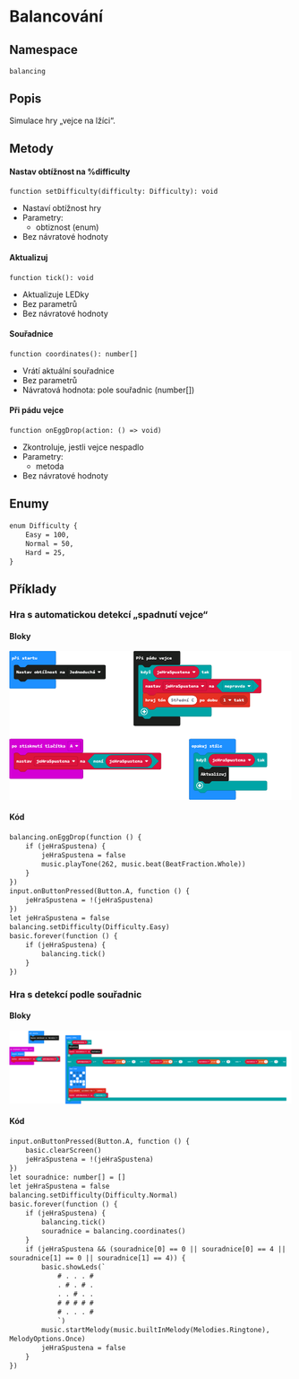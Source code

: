 # Balancování

## Namespace
```
balancing
```
## Popis
Simulace hry „vejce na lžíci“.
 
## Metody
#### Nastav obtížnost na %difficulty
```
function setDifficulty(difficulty: Difficulty): void
```
- Nastaví obtížnost hry
- Parametry:
    - obtiznost (enum)
- Bez návratové hodnoty

#### Aktualizuj
```
function tick(): void
```
- Aktualizuje LEDky
- Bez parametrů
- Bez návratové hodnoty

#### Souřadnice
```
function coordinates(): number[]
```
- Vrátí aktuální souřadnice
- Bez parametrů
- Návratová hodnota: pole souřadnic (number[])
 
#### Při pádu vejce
```
function onEggDrop(action: () => void)
```
- Zkontroluje, jestli vejce nespadlo
- Parametry:
    - metoda
- Bez návratové hodnoty


## Enumy
```
enum Difficulty {
    Easy = 100,
    Normal = 50,
    Hard = 25,
}
```

## Příklady

### Hra s automatickou detekcí „spadnutí vejce“

#### Bloky

![Příklad hlasovače](https://github.com/SmutnyJan/pxt-spoon-balancing-extension/blob/master/images/easyexample.png)

#### Kód

```
balancing.onEggDrop(function () {
    if (jeHraSpustena) {
        jeHraSpustena = false
        music.playTone(262, music.beat(BeatFraction.Whole))
    }
})
input.onButtonPressed(Button.A, function () {
    jeHraSpustena = !(jeHraSpustena)
})
let jeHraSpustena = false
balancing.setDifficulty(Difficulty.Easy)
basic.forever(function () {
    if (jeHraSpustena) {
        balancing.tick()
    }
})
```

### Hra s detekcí podle souřadnic

#### Bloky
![Těžký příklad](https://github.com/SmutnyJan/pxt-spoon-balancing-extension/blob/master/images/hardexample.png)

#### Kód
```
input.onButtonPressed(Button.A, function () {
    basic.clearScreen()
    jeHraSpustena = !(jeHraSpustena)
})
let souradnice: number[] = []
let jeHraSpustena = false
balancing.setDifficulty(Difficulty.Normal)
basic.forever(function () {
    if (jeHraSpustena) {
        balancing.tick()
        souradnice = balancing.coordinates()
    }
    if (jeHraSpustena && (souradnice[0] == 0 || souradnice[0] == 4 || souradnice[1] == 0 || souradnice[1] == 4)) {
        basic.showLeds(`
            # . . . #
            . # . # .
            . . # . .
            # # # # #
            # . . . #
            `)
        music.startMelody(music.builtInMelody(Melodies.Ringtone), MelodyOptions.Once)
        jeHraSpustena = false
    }
})
```
